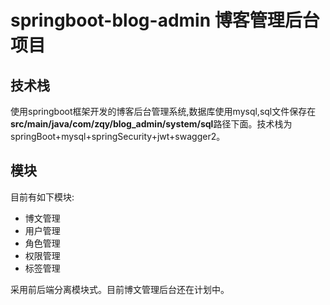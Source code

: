 # springboot-blog-admin  博客管理后台项目


## 技术栈

  使用springboot框架开发的博客后台管理系统,数据库使用mysql,sql文件保存在**src/main/java/com/zqy/blog_admin/system/sql**路径下面。技术栈为springBoot+mysql+springSecurity+jwt+swagger2。  

## 模块
  目前有如下模块:   
  - 博文管理
  - 用户管理
  - 角色管理
  - 权限管理
  - 标签管理

  采用前后端分离模块式。目前博文管理后台还在计划中。




